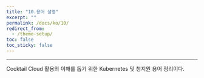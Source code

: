 ```yaml
---
title: "10.용어 설명"
excerpt: ""
permalink: /docs/ko/10/
redirect_from:
  - /theme-setup/
toc: false
toc_sticky: false
---
```


---
Cocktail Cloud 활용의 이해를 돕기 위한 Kubernetes 및 청지원 용어 정리이다.
